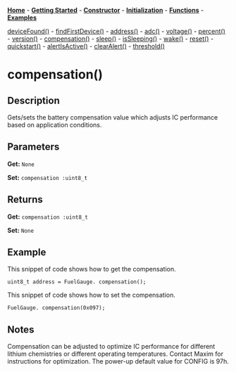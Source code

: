 [**Home**](https://porrey.github.io/max1704x) -
[**Getting Started**](https://porrey.github.io/max1704x/getting-started) -
[**Constructor**](https://porrey.github.io/max1704x/constructor) - 
[**Initialization**](https://porrey.github.io/max1704x/initialization) - 
[**Functions**](https://porrey.github.io/max1704x/functions) -
[**Examples**](https://porrey.github.io/max1704x/examples)

[deviceFound()](https://porrey.github.io/max1704x/functions/deviceFound) -
[findFirstDevice()](https://porrey.github.io/max1704x/functions/findFirstDevice) -
[address()](https://porrey.github.io/max1704x/functions/address) -
[adc()](https://porrey.github.io/max1704x/functions/adc) -
[voltage()](https://porrey.github.io/max1704x/functions/voltage) -
[percent()](https://porrey.github.io/max1704x/functions/percent) -
[version()](https://porrey.github.io/max1704x/functions/version) -
[compensation()](https://porrey.github.io/max1704x/functions/compensation) -
[sleep()](https://porrey.github.io/max1704x/functions/sleep) -
[isSleeping()](https://porrey.github.io/max1704x/functions/isSleeping) -
[wake()](https://porrey.github.io/max1704x/functions/wake) -
[reset()](https://porrey.github.io/max1704x/functions/reset) -
[quickstart()](https://porrey.github.io/max1704x/functions/quickstart) -
[alertIsActive()](https://porrey.github.io/max1704x/functions/alertIsActive) -
[clearAlert()](https://porrey.github.io/max1704x/functions/clearAlert) -
[threshold()](https://porrey.github.io/max1704x/functions/threshold)

# compensation()
## Description
Gets/sets the battery compensation value which adjusts IC performance based on application conditions.

## Parameters
**Get:** `None`

**Set:** `compensation :uint8_t`

## Returns
**Get:** `compensation :uint8_t`

**Set:** `None`

## Example
This snippet of code shows how to get the compensation.

	uint8_t address = FuelGauge. compensation();
	
This snippet of code shows how to set the compensation.

	FuelGauge. compensation(0x097);

## Notes
Compensation can be adjusted to optimize IC performance for different lithium chemistries or different operating temperatures. Contact Maxim for instructions for optimization. The power-up default value for CONFIG is 97h.